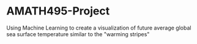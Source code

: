 # AMATH495-Project
Using Machine Learning to create a visualization of future average global sea surface temperature similar to the "warming stripes"
